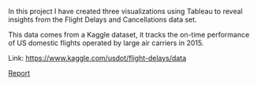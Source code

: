 In this project I have created three visualizations using Tableau to reveal insights from the Flight Delays and Cancellations data set. 

This data comes from a Kaggle dataset, it tracks the on-time performance of US domestic flights operated by large air carriers in 2015.

Link:  https://www.kaggle.com/usdot/flight-delays/data

[Report](https://github.com/irsol/udacity-data-foundations-nd/blob/master/Project_4/Project%204_%20Build%20Data%20Dashboards%20%20Flight%20Delays%20and%20Cancellations.pdf)